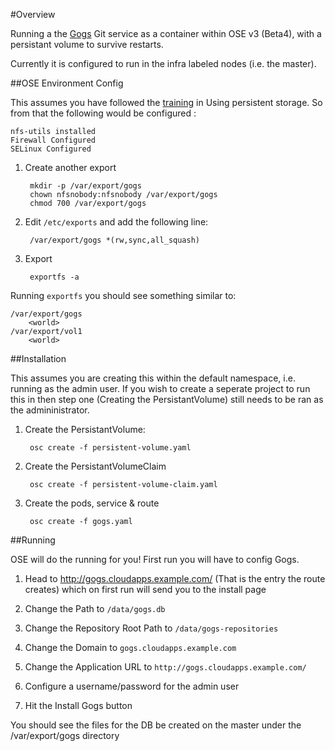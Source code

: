 #Overview

Running a the [Gogs](http://gogs.io/) Git service as a container within OSE v3 (Beta4), with a persistant volume to survive restarts.

Currently it is configured to run in the infra labeled nodes (i.e. the master).

##OSE Environment Config

This assumes you have followed the [training](https://github.com/openshift/training/blob/master/beta-4-setup.md#using-persistent-storage-optional) in Using persistent storage. So from that the following would be configured :

	nfs-utils installed
	Firewall Configured
	SELinux Configured

1. Create another export

        mkdir -p /var/export/gogs
        chown nfsnobody:nfsnobody /var/export/gogs
        chmod 700 /var/export/gogs

2. Edit `/etc/exports` and add the following line:

        /var/export/gogs *(rw,sync,all_squash)

3. Export

        exportfs -a

Running `exportfs` you should see something similar to:

	/var/export/gogs
		<world>
	/var/export/vol1
		<world>

##Installation

This assumes you are creating this within the default namespace, i.e. running as the admin user. If you wish to create a seperate project to run this in then step one (Creating the PersistantVolume) still needs to be ran as the admininistrator.

1. Create the PersistantVolume:

        osc create -f persistent-volume.yaml

2. Create the PersistantVolumeClaim

        osc create -f persistent-volume-claim.yaml

3. Create the pods, service & route

        osc create -f gogs.yaml


##Running

OSE will do the running for you! First run you will have to config Gogs.

1. Head to http://gogs.cloudapps.example.com/ (That is the entry the route creates) which on first run will send you to the install page

2. Change the Path to `/data/gogs.db`

3. Change the Repository Root Path to `/data/gogs-repositories`

4. Change the Domain to `gogs.cloudapps.example.com`

5. Change the Application URL to `http://gogs.cloudapps.example.com/`

6. Configure a username/password for the admin user

7. Hit the Install Gogs button

You should see the files for the DB be created on the master under the /var/export/gogs directory



